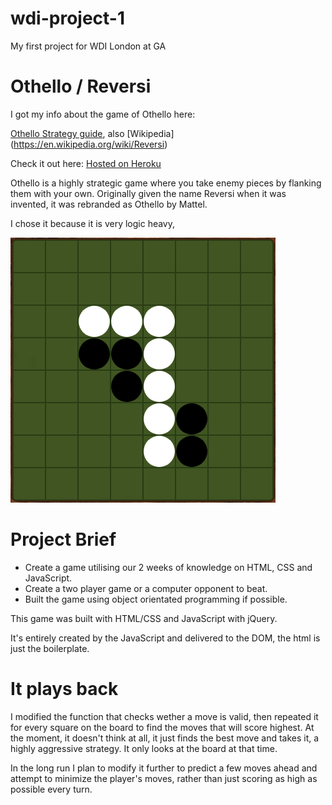 # wdi-project-1
My first project for WDI London at GA

# Othello / Reversi
I got my info about the game of Othello here: 

[Othello Strategy guide](http://radagast.se/othello/Help/strategy.html), also [Wikipedia] (https://en.wikipedia.org/wiki/Reversi)


Check it out here:
[Hosted on Heroku](https://infinite-meadow-13142.herokuapp.com/)

Othello is a highly strategic game where you take enemy pieces by flanking them with your own. Originally given the name Reversi when it was invented, it was rebranded as Othello by Mattel.

I chose it because it is very logic heavy, 

![](./img/board.png)

# Project Brief

* Create a game utilising our 2 weeks of knowledge on HTML, CSS and JavaScript.
* Create a two player game or a computer opponent to beat.
* Built the game using object orientated programming if possible.


This game was built with HTML/CSS and JavaScript with jQuery. 

It's entirely created by the JavaScript and delivered to the DOM, the html is just the boilerplate.


# It plays back

I modified the function that checks wether a move is valid, then repeated it for every square on the board to find the moves that will score highest. 
At the moment, it doesn't think at all, it just finds the best move and takes it, a highly aggressive strategy. It only looks at the board at that time.

In the long run I plan to modify it further to predict a few moves ahead and attempt to minimize the player's moves, rather than just scoring as high as possible every turn. 
